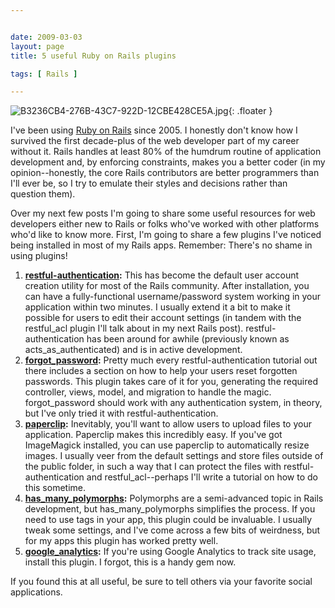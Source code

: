 ```yaml
---


date: 2009-03-03
layout: page
title: 5 useful Ruby on Rails plugins

tags: [ Rails ]

---
```


![B3236CB4-276B-43C7-922D-12CBE428CE5A.jpg](/uploads/2009/03/b3236cb4-276b-43c7-922d-12cbe428ce5a.jpg){: .floater }

I've
been using [Ruby on Rails](http://www.rubyonrails.org/) since 2005. I
honestly don't know how I survived the first decade-plus of the web
developer part of my career without it. Rails handles at least 80% of
the humdrum routine of application development and, by enforcing
constraints, makes you a better coder (in my opinion--honestly, the core
Rails contributors are better programmers than I'll ever be, so I try to
emulate their styles and decisions rather than question them).

Over my next few posts I'm going to share some useful resources for web
developers either new to Rails or folks who've worked with other
platforms who'd like to know more. First, I'm going to share a few
plugins I've noticed being installed in most of my Rails apps. Remember:
There's no shame in using plugins!

1.  **[restful-authentication](http://github.com/technoweenie/restful-authentication/tree/master):**
    This has become the default user account creation utility for most
    of the Rails community. After installation, you can have a
    fully-functional username/password system working in your
    application within two minutes. I usually extend it a bit to make it
    possible for users to edit their account settings (in tandem with
    the restful\_acl plugin I'll talk about in my next Rails post).
    restful-authentication has been around for awhile (previously known
    as acts\_as\_authenticated) and is in active development.
2.  **[forgot\_password](http://github.com/greenisus/forgot_password/tree/master):**
    Pretty much every restful-authentication tutorial out there includes
    a section on how to help your users reset forgotten passwords. This
    plugin takes care of it for you, generating the required controller,
    views, model, and migration to handle the magic. forgot\_password
    should work with any authentication system, in theory, but I've only
    tried it with restful-authentication.
3.  **[paperclip](http://github.com/thoughtbot/paperclip/tree/master):**
    Inevitably, you'll want to allow users to upload files to your
    application. Paperclip makes this incredibly easy. If you've got
    ImageMagick installed, you can use paperclip to automatically resize
    images. I usually veer from the default settings and store files
    outside of the public folder, in such a way that I can protect the
    files with restful-authentication and restful\_acl--perhaps I'll
    write a tutorial on how to do this sometime.
4.  **[has\_many\_polymorphs](http://github.com/fauna/has_many_polymorphs/tree/master):**
    Polymorphs are a semi-advanced topic in Rails development, but
    has\_many\_polymorphs simplifies the process. If you need to use
    tags in your app, this plugin could be invaluable. I usually tweak
    some settings, and I've come across a few bits of weirdness, but for
    my apps this plugin has worked pretty well.
5.  **[google\_analytics](http://github.com/rubaidh/google_analytics/tree/master):**
    If you're using Google Analytics to track site usage, install this
    plugin. I forgot, this is a handy gem now.

If you found this at all useful, be sure to tell others via your
favorite social applications.
